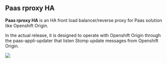 ## Paas rproxy HA ##

**Paas rproxy HA** is an HA front load balancer/reverse proxy for Paas solution like Openshift Origin.

In the actual release, it is designed to operate with Openshift Origin through the paas-appli-updater that listen Stomp update messages from Openshift Origin.

![](https://raw.github.com/worldline/paas-appli-updater/master/paas-ha.jpg)

